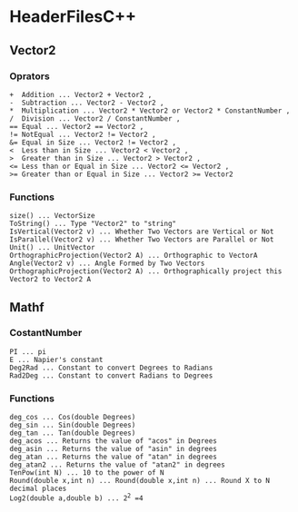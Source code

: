 <!DOCTYPE html>
<html>
<head>
</head>
<body>
<h1 id="headerfilesc">HeaderFilesC++</h1>
<h2 id="vector2">Vector2</h2>
<h3 id="oprators">Oprators</h3>
<pre><code>+  Addition ... Vector2 + Vector2 , 
-  Subtraction ... Vector2 - Vector2 ,
*  Multiplication ... Vector2 * Vector2 or Vector2 * ConstantNumber ,
/  Division ... Vector2 / ConstantNumber ,
== Equal ... Vector2 == Vector2 ,
!= NotEqual ... Vector2 != Vector2 ,
&amp;= Equal in Size ... Vector2 != Vector2 ,
&lt;  Less than in Size ... Vector2 &lt; Vector2 ,
&gt;  Greater than in Size ... Vector2 &gt; Vector2 ,
&lt;= Less than or Equal in Size ... Vector2 &lt;= Vector2 ,
&gt;= Greater than or Equal in Size ... Vector2 &gt;= Vector2 
</code></pre>
<h3 id="functions">Functions</h3>
<pre><code>size() ... VectorSize
ToString() ... Type &quot;Vector2&quot; to &quot;string&quot;
IsVertical(Vector2 v) ... Whether Two Vectors are Vertical or Not
IsParallel(Vector2 v) ... Whether Two Vectors are Parallel or Not
Unit() ... UnitVector
OrthographicProjection(Vector2 A) ... Orthographic to VectorA
Angle(Vector2 v) ... Angle Formed by Two Vectors
OrthographicProjection(Vector2 A) ... Orthographically project this Vector2 to Vector2 A
</code></pre>
<h2 id="mathf">Mathf</h2>
<h3 id="costantnumber">CostantNumber</h3>
<pre><code>PI ... pi
E ... Napier's constant
Deg2Rad ... Constant to convert Degrees to Radians
Rad2Deg ... Constant to convert Radians to Degrees
</code></pre>
<h3 id="functions">Functions</h3>
<pre><code>deg_cos ... Cos(double Degrees)
deg_sin ... Sin(double Degrees)
deg_tan ... Tan(double Degrees)
deg_acos ... Returns the value of &quot;acos&quot; in Degrees
deg_asin ... Returns the value of &quot;asin&quot; in degrees
deg_atan ... Returns the value of &quot;atan&quot; in degrees
deg_atan2 ... Returns the value of &quot;atan2&quot; in degrees
TenPow(int N) ... 10 to the power of N
Round(double x,int n) ... Round(double x,int n) ... Round X to N decimal places
Log2(double a,double b) ... 2<sup>2</sup> =4
</code></pre>

</body>
</html>
